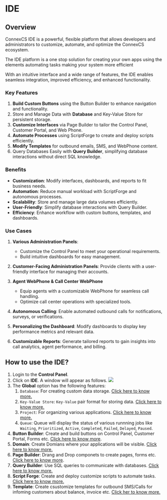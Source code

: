 # IDE

## Overview

ConnexCS IDE is a   powerful, flexible platform that allows developers and administrators to customize, automate, and optimize the ConnexCS ecosystem.

The IDE platform is a one stop solution for creating your own apps using the elements automating tasks making your system more efficient  

With an intuitive interface and a wide range of features, the IDE enables seamless integration, improved efficiency, and enhanced functionality.

### Key Features

1. **Build Custom Buttons** using the Button Builder to enhance navigation and functionality.
2. Store and Manage Data with **Database** and Key-Value Store for persistent storage.
3. **Customize Interfaces** via Page Builder to tailor the Control Panel, Customer Portal, and Web Phone.
4. **Automate Processes** using ScriptForge to create and deploy scripts efficiently.
5. **Modify Templates** for outbound emails, SMS, and WebPhone content.
6. Query Databases Easily with **Query Builder**, simplifying database interactions without direct SQL knowledge.

### Benefits

+ **Customization**: Modify interfaces, dashboards, and reports to fit business needs.
+ **Automation**: Reduce manual workload with ScriptForge and autonomous processes.
+ **Scalability**: Store and manage large data volumes efficiently.
+ **User-Friendly**: Simplify database interactions with Query Builder.
+ **Efficiency**: Enhance workflow with custom buttons, templates, and dashboards.

### Use Cases

1. **Various Administration Panels**:
   + Customize the Control Panel to meet your operational requirements.
   + Build intuitive dashboards for easy management.

2. **Customer-Facing Administration Panels**: Provide clients with a user-friendly interface for managing their accounts.
3. **Agent WebPhone & Call Center WebPhone**
   + Equip agents with a customizable WebPhone for seamless call handling.
   + Optimize call center operations with specialized tools.
4. **Autonomous Calling**: Enable automated outbound calls for notifications, surveys, or verifications.
5. **Personalizing the Dashboard**: Modify dashboards to display key performance metrics and relevant data.
6. **Customizable Reports**: Generate tailored reports to gain insights into call analytics, agent performance, and billing.

## How to use the IDE?

1. Login to the **Control Panel**.
2. Click on **IDE**. A window will appear as follows. <img src= "/developers/img/ide.png">
3. The **Global** option has the following features:
      1. `Database`: For creating custom data storage. [Click here to know more.](https://docs.connexcs.com/apps/architecture/database/)
      2. `Key-Value Store`: `Key-Value` pair format for storing data. [Click here to know more.](https://docs.connexcs.com/apps/architecture/key-value/)
      3. `Project`: For organizing various applications. [Click here to know more.](https://docs.connexcs.com/apps/architecture/project/)
      4. `Queue`: Queue will display the status of various runnning jobs like `Waiting`, `Prioritized`, `Active`, `Completed`, `Failed`, `Delayed`, `Paused`.
4. **Button Builder**: Create and build buttons on Control Panel, Customer Portal, Forms etc. [Click here to know more](https://docs.connexcs.com/apps/architecture/button-builder/).
5. **Domain**: Create Domians where your applications will be visible. [Click here to know more.](https://docs.connexcs.com/apps/architecture/domain/)
6. **Page Builder**: Drang and Drop componets to create pages, forms etc. [Click here to know more](https://docs.connexcs.com/apps/page-builder/).
7. **Query Builder**: Use SQL queries to communicate with databases. [Click here to know more.](https://docs.connexcs.com/apps/architecture/query-builder/)
8. **Script Forge**: Create and deploy customize scripts to automate tasks. [Click here to know more.](https://docs.connexcs.com/apps/architecture/script/)
9. **Template**: Create csustomize templates for outbound SMS/Calls for infoming customers about balance, invoice etc. [Click her to know more.](https://docs.connexcs.com/apps/architecture/template/) 
